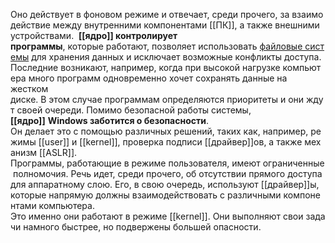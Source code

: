 Оно действует в фоновом режиме и отвечает, среди прочего, за взаимодействие между внутренними компонентами [[ПК]], а также внешними устройствами. 
**[[ядро]] контролирует программы**, которые работают, позволяет использовать [файловые системы](Файловая%20система) для хранения данных и исключает возможные конфликты доступа. Последние возникают, например, когда при высокой нагрузке компьютера много программ одновременно хочет сохранять данные на жестком диске. В этом случае программам определяются приоритеты и они ждут своей очереди. Помимо безопасной работы системы, 
**[[ядро]]** **Windows заботится о безопасности**. 
Он делает это с помощью различных решений, таких как, например, режимы [[user]] и [[kernel]], проверка подписи [[драйвер]]ов, а также механизм [[ASLR]]. 
Программы, работающие в режиме пользователя, имеют ограниченные полномочия. Речь идет, среди прочего, об отсутствии прямого доступа для аппаратному слою. Его, в свою очередь, используют [[драйвер]]ы, которые напрямую должны взаимодействовать с различными компонентами компьютера. 
Это именно они работают в режиме [[kernel]]. Они выполняют свои задачи намного быстрее, но подвержены большей опасности.
